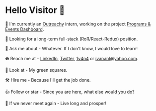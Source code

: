  # Hello Visitor 🤘
    
 🌱 I'm currently an [Outreachy](https://www.outreachy.org) intern, working on the project [Programs & Events Dashboard](https://github.com/WikiEducationFoundation/WikiEduDashboard).
 
 :mega: Looking for a long-term full-stack (RoR/React-Redux) position.
    
 💬 Ask me about - Whatever. If I don't know, I would love to learn!
    
 ☎️ Reach me at - [LinkedIn](https://www.linkedin.com/in/1v4n4/), [Twitter](https://twitter.com/_1v4n4), [1v4n4](www.1v4n4.me) or ivananl@yahoo.com.
    
 👯 Look at - My green squares.
 
 🛠️ Hire me - Because I'll get the job done.
    
 👍 Follow or star - Since you are here, what else would you do?    
   
 🖖 If we never meet again - Live long and prosper!
